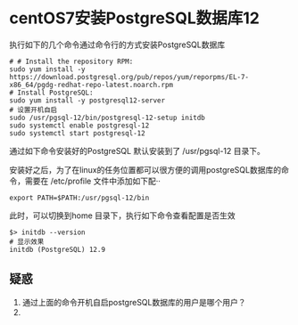 # centOS7安装PostgreSQL数据库12

执行如下的几个命令通过命令行的方式安装PostgreSQL数据库

```shell
# # Install the repository RPM:
sudo yum install -y https://download.postgresql.org/pub/repos/yum/reporpms/EL-7-x86_64/pgdg-redhat-repo-latest.noarch.rpm
# Install PostgreSQL:
sudo yum install -y postgresql12-server
# 设置开机自启
sudo /usr/pgsql-12/bin/postgresql-12-setup initdb
sudo systemctl enable postgresql-12
sudo systemctl start postgresql-12
```

通过如下命令安装好的PostgreSQL 默认安装到了 /usr/pgsql-12 目录下。 



安装好之后，为了在linux的任务位置都可以很方便的调用postgreSQL数据库的命令，需要在 /etc/profile 文件中添加如下配··

```shell
export PATH=$PATH:/usr/pgsql-12/bin
```

此时，可以切换到home 目录下，执行如下命令查看配置是否生效

```shell
$> initdb --version
# 显示效果
initdb (PostgreSQL) 12.9
```





## 疑惑

1. 通过上面的命令开机自启postgreSQL数据库的用户是哪个用户？
2. 